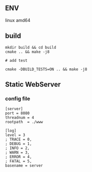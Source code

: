 ## ENV
linux amd64

## build
```
mkdir build && cd build
cmake .. && make -j8

# add test

cmake -DBUILD_TESTS=ON .. && make -j8
```

## Static WebServer
### config file

```
[server]
port = 8080
threadnum = 4
rootpath  = ./www

[log]
level = 3
; TRACE = 0,
; DEBUG = 1,
; INFO = 2,
; WARN = 3,
; ERROR = 4,
; FATAL = 5,
basename = server
```